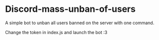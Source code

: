 # Discord-mass-unban-of-users
A simple bot to unban all users banned on the server with one command.

Change the token in index.js and launch the bot :3
